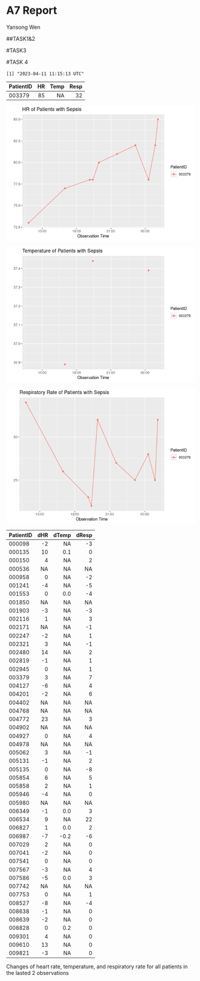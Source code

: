 A7 Report
================
Yansong Wen

\##TASK1&2

\#TASK3

\#TASK 4

    [1] "2023-04-11 11:15:13 UTC"

| PatientID |  HR | Temp | Resp |
|:----------|----:|-----:|-----:|
| 003379    |  85 |   NA |   32 |

![](README_files/figure-commonmark/unnamed-chunk-4-1.png)

![](README_files/figure-commonmark/unnamed-chunk-4-2.png)

![](README_files/figure-commonmark/unnamed-chunk-4-3.png)

| PatientID | dHR | dTemp | dResp |
|:----------|----:|------:|------:|
| 000098    |  -2 |    NA |    -3 |
| 000135    |  10 |   0.1 |     0 |
| 000150    |   4 |    NA |     2 |
| 000536    |  NA |    NA |    NA |
| 000958    |   0 |    NA |    -2 |
| 001241    |  -4 |    NA |    -5 |
| 001553    |   0 |   0.0 |    -4 |
| 001850    |  NA |    NA |    NA |
| 001903    |  -3 |    NA |    -3 |
| 002116    |   1 |    NA |     3 |
| 002171    |  NA |    NA |    -1 |
| 002247    |  -2 |    NA |     1 |
| 002321    |   3 |    NA |    -1 |
| 002480    |  14 |    NA |     2 |
| 002819    |  -1 |    NA |     1 |
| 002945    |   0 |    NA |     1 |
| 003379    |   3 |    NA |     7 |
| 004127    |  -6 |    NA |     4 |
| 004201    |  -2 |    NA |     6 |
| 004402    |  NA |    NA |    NA |
| 004768    |  NA |    NA |    NA |
| 004772    |  23 |    NA |     3 |
| 004902    |  NA |    NA |    NA |
| 004927    |   0 |    NA |     4 |
| 004978    |  NA |    NA |    NA |
| 005062    |   3 |    NA |    -1 |
| 005131    |  -1 |    NA |     2 |
| 005135    |   0 |    NA |    -8 |
| 005854    |   6 |    NA |     5 |
| 005858    |   2 |    NA |     1 |
| 005946    |  -4 |    NA |     0 |
| 005980    |  NA |    NA |    NA |
| 006349    |  -1 |   0.0 |     3 |
| 006534    |   9 |    NA |    22 |
| 006827    |   1 |   0.0 |     2 |
| 006987    |  -7 |  -0.2 |    -6 |
| 007029    |   2 |    NA |     0 |
| 007041    |  -2 |    NA |     0 |
| 007541    |   0 |    NA |     0 |
| 007567    |  -3 |    NA |     4 |
| 007586    |  -5 |   0.0 |     3 |
| 007742    |  NA |    NA |    NA |
| 007753    |   0 |    NA |     1 |
| 008527    |  -8 |    NA |    -4 |
| 008638    |  -1 |    NA |     0 |
| 008639    |  -2 |    NA |     0 |
| 008828    |   0 |   0.2 |     0 |
| 009301    |   4 |    NA |     0 |
| 009610    |  13 |    NA |     0 |
| 009821    |  -3 |    NA |     0 |

Changes of heart rate, temperature, and respiratory rate for all
patients in the lasted 2 observations
